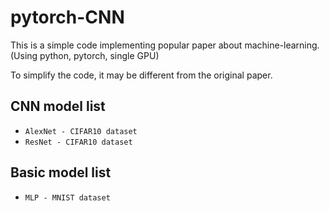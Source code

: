 # pytorch-CNN

This is a simple code implementing popular paper about machine-learning.
(Using python, pytorch, single GPU)

To simplify the code, it may be different from the original paper.



## CNN model list
- ```AlexNet - CIFAR10 dataset```
- ```ResNet - CIFAR10 dataset```


## Basic model list
- ```MLP - MNIST dataset```
